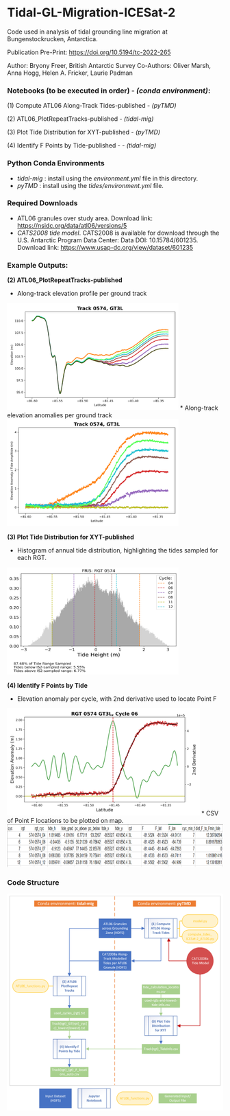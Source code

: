 # Tidal-GL-Migration-ICESat-2

Code used in analysis of tidal grounding line migration at Bungenstockrucken, Antarctica.

Publication Pre-Print: https://doi.org/10.5194/tc-2022-265

Author: Bryony Freer, British Antarctic Survey
Co-Authors: Oliver Marsh, Anna Hogg, Helen A. Fricker, Laurie Padman

### Notebooks (to be executed in order) - _(conda environment)_: 

(1) Compute ATL06 Along-Track Tides-published - _(pyTMD)_

(2) ATL06_PlotRepeatTracks-published - _(tidal-mig)_

(3) Plot Tide Distribution for XYT-published - _(pyTMD)_

(4) Identify F Points by Tide-published - - _(tidal-mig)_

### Python Conda Environments
* _tidal-mig_ : install using the *environment.yml* file in this directory. 
* _pyTMD_ : install using the *tides/environment.yml* file.

### Required Downloads
* ATL06 granules over study area. Download link: https://nsidc.org/data/atl06/versions/5
* *CATS2008 tide model*. CATS2008 is available for download through the U.S. Antarctic Program Data Center: Data DOI: 10.15784/601235. Download link: https://www.usap-dc.org/view/dataset/601235

### Example Outputs:
**(2) ATL06_PlotRepeatTracks-published**
* Along-track elevation profile per ground track 
<img src="img/Track0574_GT3L_elevation_cycs04060708111214_lowest.png" width="400" height="250">
* Along-track elevation anomalies per ground track
<img src="img/Track0574_GT3L_repeats_anom___cycs04060708111214_lowest.png" width="400" height="250">

**(3) Plot Tide Distribution for XYT-published**
* Histogram of annual tide distribution, highlighting the tides sampled for each RGT.
<img src="img/sampled_tide_range_all_rgt0574.png" width="400" height="250">

**(4) Identify F Points by Tide**
* Elevation anomaly per cycle, with 2nd derivative used to locate Point F
<img src="img/Track0574_GT3L_cyc06_F_id_plot.png" width="450" height="250">
* CSV of Point F locations to be plotted on map.
<img src="img/Track0574_GT3L_Flocations_auto.png" width="900" height="100">

### Code Structure
![Diagram showing code structure in this repo](img/tidal-mig-code-diagram.png)
